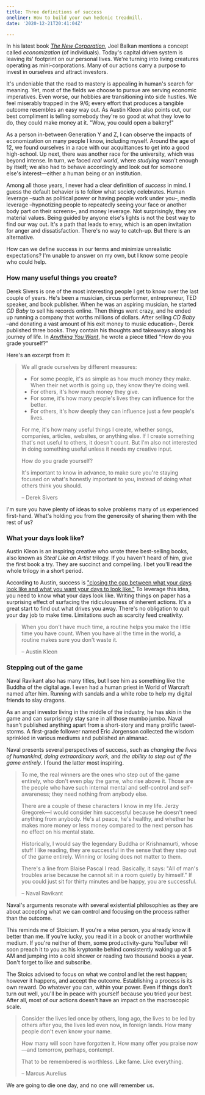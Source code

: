```yaml
---
title: Three definitions of success
oneliner: How to build your own hedonic treadmill.
date: '2020-12-21T20:41:04Z'

---
```


In his latest book [_The New Corporation_](../books/the-new-corporation), Joel Balkan mentions a concept called _economization_ (of individuals). Today's capital driven system is leaving its' footprint on our personal lives. We're turning into living creatures operating as mini-corporations. Many of our actions carry a purpose to invest in ourselves and attract investors.

It's undeniable that the road to mastery is appealing in human's search for meaning. Yet, most of the fields we choose to pursue are serving economic imperatives. Even worse, our hobbies are transitioning into side hustles. We feel miserably trapped in the 9/6; every effort that produces a tangible outcome resembles an easy way out. As Austin Kleon also points out, our best compliment is telling somebody they're so good at what they love to do, they could make money at it. "Wow, you could open a bakery!"

As a person in-between Generation Y and Z, I can observe the impacts of economization on many people I know, including myself. Around the age of 12, we found ourselves in a race with our acquittances to get into a good high-school. Up next, there was another race for the university, which was beyond intense. In turn, we faced _real world_, where _studying_ wasn't enough by itself; we also had to behave accordingly and look out for someone else's interest—either a human being or an institution.

Among all those years, I never had a clear definition of _success_ in mind. I guess the default behavior is to follow what society celebrates. Human leverage –such as political power or having people work under you–, media leverage –hypnotizing people to repeatedly seeing your face or another body part on their screens–, and money leverage. Not surprisingly, they are material values. Being guided by anyone else's lights is not the best way to find our way out. It's a path that leads to envy, which is an open invitation for anger and dissatisfaction. There's no way to catch-up. But there is an alternative.

How can we define success in our terms and minimize unrealistic expectations? I'm unable to answer on my own, but I know some people who could help.

### How many useful things you create?

Derek Sivers is one of the most interesting people I get to know over the last couple of years. He's been a musician, circus performer, entrepreneur, TED speaker, and book publisher. When he was an aspiring musician, he started _CD Baby_ to sell his records online. Then things went crazy, and he ended up running a company that worths millions of dollars. After selling _CD Baby_ –and donating a vast amount of his exit money to music education–, Derek published three books. They contain his thoughts and takeaways along his journey of life. In [_Anything You Want_](../books/anything-you-want), he wrote a piece titled "How do you grade yourself?"

Here's an excerpt from it:

> We all grade ourselves by different measures:
>
> - For some people, it's as simple as how much money they make. When their net worth is going up, they know they're doing well.
> - For others, it's how much money they give.
> - For some, it's how many people's lives they can influence for the better.
> - For others, it's how deeply they can influence just a few people's lives.
>
> For me, it's how many useful things I create, whether songs, companies, articles, websites, or anything else. If I create something that's not useful to others, it doesn't count. But I'm also not interested in doing something useful unless it needs my creative input.
>
> How do you grade yourself?
>
> It's important to know in advance, to make sure you're staying focused on what's honestly important to you, instead of doing what others think you should.
>
> – Derek Sivers

I'm sure you have plenty of ideas to solve problems many of us experienced first-hand. What's holding you from the generosity of sharing them with the rest of us?

### What your days look like?

Austin Kleon is an inspiring creative who wrote three best-selling books, also known as _Steal Like an Artist_ trilogy. If you haven't heard of him, give the first book a try. They are succinct and compelling. I bet you'll read the whole trilogy in a short period.

According to Austin, success is ["closing the gap between what your days look like and what you want your days to look like."](../books/keep-going) To leverage this idea, you need to know what your days look like. Writing things on paper has a surprising effect of surfacing the ridiculousness of inherent actions. It's a great start to find out what drives you away. There's no obligation to quit your day job to make time. Limitations such as scarcity feed creativity.

> When you don't have much time, a routine helps you make the little time you have count. When you have all the time in the world, a routine makes sure you don't waste it.
>
> – Austin Kleon

### Stepping out of the game

Naval Ravikant also has many titles, but I see him as something like the Buddha of the digital age. I even had a human priest in World of Warcraft named after him. Running with sandals and a white robe to help my digital friends to slay dragons.

As an angel investor living in the middle of the industry, he has skin in the game and can surprisingly stay sane in all those mumbo jumbo. Naval hasn't published anything apart from a short-story and many prolific tweet-storms. A first-grade follower named Eric Jorgenson collected the wisdom sprinkled in various mediums and published an almanac.

Naval presents several perspectives of success, such as _changing the lives of humankind_, _doing extraordinary work_, and _the ability to step out of the game entirely_. I found the latter most inspiring.

> To me, the real winners are the ones who step out of the game entirely, who don't even play the game, who rise above it. Those are the people who have such internal mental and self-control and self-awareness; they need nothing from anybody else.
>
> There are a couple of these characters I know in my life. Jerzy Gregorek—I would consider him successful because he doesn't need anything from anybody. He's at peace, he's healthy, and whether he makes more money or less money compared to the next person has no effect on his mental state.
>
> Historically, I would say the legendary Buddha or Krishnamurti, whose stuff I like reading, they are successful in the sense that they step out of the game entirely. Winning or losing does not matter to them.
>
> There's a line from Blaise Pascal I read. Basically, it says: "All of man's troubles arise because he cannot sit in a room quietly by himself." If you could just sit for thirty minutes and be happy, you are successful.
>
> – Naval Ravikant

Naval's arguments resonate with several existential philosophies as they are about accepting what we can control and focusing on the process rather than the outcome.

This reminds me of Stoicism. If you're a wise person, you already know it better than me. If you're lucky, you read it in a book or another worthwhile medium. If you're neither of them, some productivity-guru YouTuber will soon preach it to you as his kryptonite behind consistently waking up at 5 AM and jumping into a cold shower or reading two thousand books a year. Don't forget to like and subscribe.

The Stoics advised to focus on what we control and let the rest happen; however it happens, and accept the outcome. Establishing a process is its own reward. Do whatever you can, within your power. Even if things don't turn out well, you'll be in peace with yourself because you tried your best. After all, most of our actions doesn't have an impact on the macroscopic scale.

> Consider the lives led once by others, long ago, the lives to be led by others after you, the lives led even now, in foreign lands. How many people don't even know your name.
>
> How many will soon have forgotten it. How many offer you praise now—and tomorrow, perhaps, contempt.
>
> That to be remembered is worthless. Like fame. Like everything.
>
> – Marcus Aurelius

We are going to die one day, and no one will remember us.
